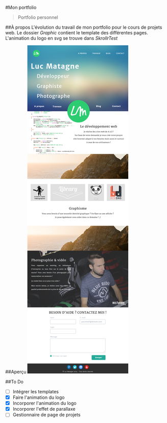 #Mon portfolio
> Portfolio personnel

##À propos
L'évolution du travail de mon portfolio pour le cours de projets web.
Le dossier *Graphic* contient le template des différentes pages.
L'animation du logo en svg se trouve dans *SkrollrTest*

##Aperçu
![Page d'accueil](https://raw.githubusercontent.com/hepl-3infogra-quelu/portfolio/master/Graphic/home.jpg)

##To Do
* [ ] Intégrer les templates
* [x] Faire l'animation du logo
* [x] Incorporer l'animation du logo
* [x] Incorporer l'effet de parallaxe
* [ ] Gestionnaire de page de projets